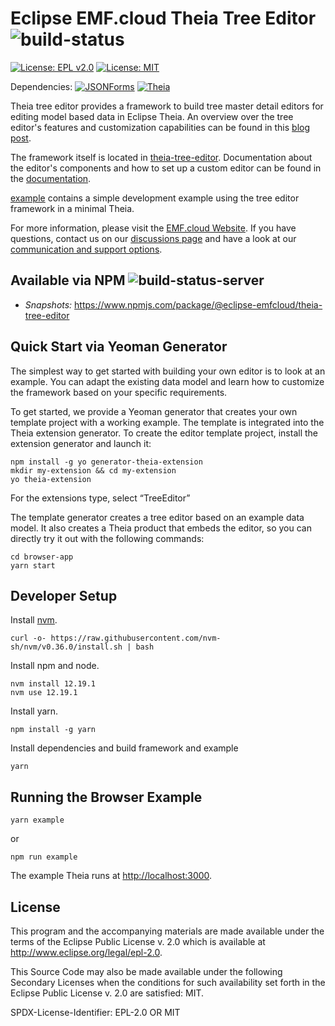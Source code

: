 # Eclipse EMF.cloud Theia Tree Editor ![build-status](https://img.shields.io/jenkins/build?jobUrl=https://ci.eclipse.org/emfcloud/job/eclipse-emfcloud/job/theia-tree-editor/job/master/)

[![License: EPL v2.0](https://img.shields.io/badge/License-EPL%20v2.0-yellow.svg)](https://www.eclipse.org/legal/epl-2.0/)
[![License: MIT](https://img.shields.io/badge/License-MIT-yellow.svg)](https://opensource.org/licenses/MIT)

Dependencies:
[<img src="https://img.shields.io/badge/dynamic/json?color=blue&url=https://raw.githubusercontent.com/eclipse-emfcloud/theia-tree-editor/master/theia-tree-editor/package.json&query=$.peerDependencies%5B%27%40jsonforms%2Fcore%27%5D&label=JSONForms&logo=JSONForms" alt="JSONForms"/>](https://github.com/eclipsesource/jsonforms)
[<img src="https://img.shields.io/badge/dynamic/json?color=blue&url=https://raw.githubusercontent.com/eclipse-emfcloud/theia-tree-editor/master/theia-tree-editor/package.json&query=$.peerDependencies%5B%27%40theia%2Fcore%27%5D&label=Theia&logo=Theia" alt="Theia"/>](https://github.com/eclipse-theia/theia)

Theia tree editor provides a framework to build tree master detail editors
for editing model based data in Eclipse Theia.
An overview over the tree editor's features and customization capabilities can be found in this [blog post](https://eclipsesource.com/blogs/2021/02/03/how-to-build-a-tree-editor-in-eclipse-theia/).

The framework itself is located in [theia-tree-editor](./theia-tree-editor).
Documentation about the editor's components and how to set up a custom editor
can be found in the [documentation](./theia-tree-editor/DOCUMENTATION.MD).

[example](./example) contains a simple development example using the tree editor framework in a minimal Theia.

For more information, please visit the [EMF.cloud Website](https://www.eclipse.org/emfcloud/).
If you have questions, contact us on our [discussions page](https://github.com/eclipse-emfcloud/emfcloud/discussions)
and have a look at our [communication and support options](https://www.eclipse.org/emfcloud/contact/).

## Available via NPM ![build-status-server](https://img.shields.io/jenkins/build?jobUrl=https://ci.eclipse.org/emfcloud/job/deploy-theia-tree-editor-npm/&label=publish)

- _Snapshots:_ https://www.npmjs.com/package/@eclipse-emfcloud/theia-tree-editor

## Quick Start via Yeoman Generator

The simplest way to get started with building your own editor is to look at an example.
You can adapt the existing data model and learn how to customize the framework based on your specific requirements.

To get started, we provide a Yeoman generator that creates your own template project with a working example.
The template is integrated into the Theia extension generator.
To create the editor template project, install the extension generator and launch it:

```
npm install -g yo generator-theia-extension
mkdir my-extension && cd my-extension
yo theia-extension
```

For the extensions type, select “TreeEditor”

The template generator creates a tree editor based on an example data model. It also creates a Theia product that embeds the editor, so you can directly try it out with the following commands:

```
cd browser-app
yarn start
```

## Developer Setup

Install [nvm](https://github.com/creationix/nvm#install-script).

    curl -o- https://raw.githubusercontent.com/nvm-sh/nvm/v0.36.0/install.sh | bash

Install npm and node.

    nvm install 12.19.1
    nvm use 12.19.1

Install yarn.

    npm install -g yarn

Install dependencies and build framework and example

    yarn

## Running the Browser Example

    yarn example

or

    npm run example

The example Theia runs at [http://localhost:3000](http://localhost:3000).

## License

This program and the accompanying materials are made available under the
terms of the Eclipse Public License v. 2.0 which is available at
http://www.eclipse.org/legal/epl-2.0.

This Source Code may also be made available under the following Secondary
Licenses when the conditions for such availability set forth in the Eclipse
Public License v. 2.0 are satisfied: MIT.

SPDX-License-Identifier: EPL-2.0 OR MIT
